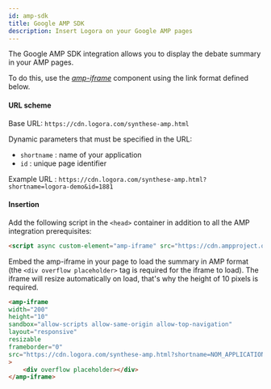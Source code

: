```yaml
---
id: amp-sdk
title: Google AMP SDK
description: Insert Logora on your Google AMP pages
---
```


The Google AMP SDK integration allows you to display the debate summary in your AMP pages.

To do this, use the [*amp-iframe*](https://amp.dev/documentation/components/amp-iframe) component using the link format defined below.


#### URL scheme

Base URL: 
`https://cdn.logora.com/synthese-amp.html`

Dynamic parameters that must be specified in the URL:
- `shortname` : name of your application
- `id` : unique page identifier

Example URL :
`https://cdn.logora.com/synthese-amp.html?shortname=logora-demo&id=1881`


#### Insertion

Add the following script in the `<head>` container in addition to all the AMP integration prerequisites:

```html
<script async custom-element="amp-iframe" src="https://cdn.ampproject.org/v0/amp-iframe-0.1.js"></script>
```

Embed the amp-iframe in your page to load the summary in AMP format (the `<div overflow placeholder>` tag is required for the iframe to load). The iframe will resize automatically on load, that's why the height of 10 pixels is required.

```html
<amp-iframe
width="200"
height="10"
sandbox="allow-scripts allow-same-origin allow-top-navigation"
layout="responsive"
resizable
frameborder="0"
src="https://cdn.logora.com/synthese-amp.html?shortname=NOM_APPLICATION&id=PAGE_IDENTIFIER"
>
    <div overflow placeholder></div>
</amp-iframe>
```

